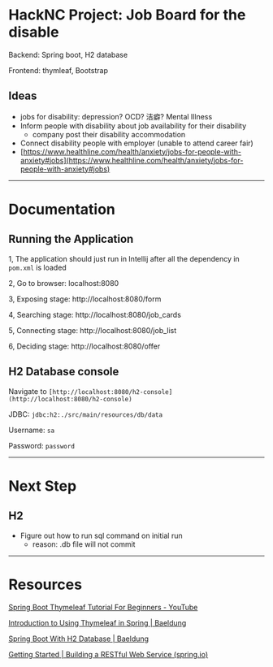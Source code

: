 # HackNC Project: Job Board for the disable

Backend: Spring boot, H2 database

Frontend: thymleaf, Bootstrap

## Ideas

- jobs for disability: depression? OCD? 洁癖? Mental Illness
- Inform people with disability about job availability for their disability
  - company post their disability accommodation
- Connect disability people with employer (unable to attend career fair)
- [https://www.healthline.com/health/anxiety/jobs-for-people-with-anxiety#jobs](https://www.healthline.com/health/anxiety/jobs-for-people-with-anxiety#jobs)

---

# Documentation

## Running the Application

1, The application should just run in Intellij after all the dependency in `pom.xml` is loaded

2, Go to browser: localhost:8080

3, Exposing stage: http://localhost:8080/form

4, Searching stage: http://localhost:8080/job_cards

5, Connecting stage: http://localhost:8080/job_list

6, Deciding stage: http://localhost:8080/offer

## H2 Database console

Navigate to `[http://localhost:8080/h2-console](http://localhost:8080/h2-console)`

JDBC: `jdbc:h2:./src/main/resources/db/data`

Username: `sa`

Password: `password`

---

# Next Step

## H2

- Figure out how to run sql command on initial run
  - reason: .db file will not commit

---

# Resources

[Spring Boot Thymeleaf Tutorial For Beginners - YouTube](https://www.youtube.com/watch?v=hoVUmn8ZCOo)

[Introduction to Using Thymeleaf in Spring | Baeldung](https://www.baeldung.com/thymeleaf-in-spring-mvc)

[Spring Boot With H2 Database | Baeldung](https://www.baeldung.com/spring-boot-h2-database)

[Getting Started | Building a RESTful Web Service (spring.io)](https://spring.io/guides/gs/rest-service/)
